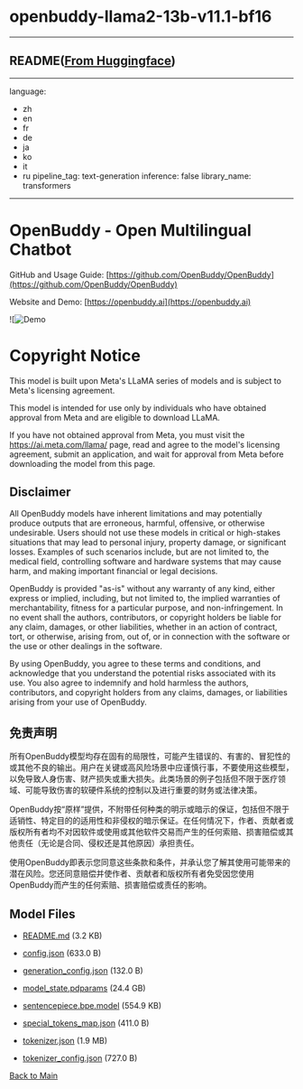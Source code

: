 
# openbuddy-llama2-13b-v11.1-bf16
---


## README([From Huggingface](https://huggingface.co/OpenBuddy/openbuddy-llama2-13b-v11.1-bf16))

---
language:
- zh
- en
- fr
- de
- ja
- ko
- it
- ru
pipeline_tag: text-generation
inference: false
library_name: transformers
---


# OpenBuddy - Open Multilingual Chatbot

GitHub and Usage Guide: [https://github.com/OpenBuddy/OpenBuddy](https://github.com/OpenBuddy/OpenBuddy)

Website and Demo: [https://openbuddy.ai](https://openbuddy.ai)

![![Demo](https://raw.githubusercontent.com/OpenBuddy/OpenBuddy/main/media/demo.png)

# Copyright Notice

This model is built upon Meta's LLaMA series of models and is subject to Meta's licensing agreement.

This model is intended for use only by individuals who have obtained approval from Meta and are eligible to download LLaMA.

If you have not obtained approval from Meta, you must visit the https://ai.meta.com/llama/ page, read and agree to the model's licensing agreement, submit an application, and wait for approval from Meta before downloading the model from this page.

## Disclaimer

All OpenBuddy models have inherent limitations and may potentially produce outputs that are erroneous, harmful, offensive, or otherwise undesirable. Users should not use these models in critical or high-stakes situations that may lead to personal injury, property damage, or significant losses. Examples of such scenarios include, but are not limited to, the medical field, controlling software and hardware systems that may cause harm, and making important financial or legal decisions.

OpenBuddy is provided "as-is" without any warranty of any kind, either express or implied, including, but not limited to, the implied warranties of merchantability, fitness for a particular purpose, and non-infringement. In no event shall the authors, contributors, or copyright holders be liable for any claim, damages, or other liabilities, whether in an action of contract, tort, or otherwise, arising from, out of, or in connection with the software or the use or other dealings in the software.

By using OpenBuddy, you agree to these terms and conditions, and acknowledge that you understand the potential risks associated with its use. You also agree to indemnify and hold harmless the authors, contributors, and copyright holders from any claims, damages, or liabilities arising from your use of OpenBuddy.


## 免责声明

所有OpenBuddy模型均存在固有的局限性，可能产生错误的、有害的、冒犯性的或其他不良的输出。用户在关键或高风险场景中应谨慎行事，不要使用这些模型，以免导致人身伤害、财产损失或重大损失。此类场景的例子包括但不限于医疗领域、可能导致伤害的软硬件系统的控制以及进行重要的财务或法律决策。

OpenBuddy按“原样”提供，不附带任何种类的明示或暗示的保证，包括但不限于适销性、特定目的的适用性和非侵权的暗示保证。在任何情况下，作者、贡献者或版权所有者均不对因软件或使用或其他软件交易而产生的任何索赔、损害赔偿或其他责任（无论是合同、侵权还是其他原因）承担责任。

使用OpenBuddy即表示您同意这些条款和条件，并承认您了解其使用可能带来的潜在风险。您还同意赔偿并使作者、贡献者和版权所有者免受因您使用OpenBuddy而产生的任何索赔、损害赔偿或责任的影响。



## Model Files

- [README.md](https://paddlenlp.bj.bcebos.com/models/community/OpenBuddy/openbuddy-llama2-13b-v11.1-bf16/README.md) (3.2 KB)

- [config.json](https://paddlenlp.bj.bcebos.com/models/community/OpenBuddy/openbuddy-llama2-13b-v11.1-bf16/config.json) (633.0 B)

- [generation_config.json](https://paddlenlp.bj.bcebos.com/models/community/OpenBuddy/openbuddy-llama2-13b-v11.1-bf16/generation_config.json) (132.0 B)

- [model_state.pdparams](https://paddlenlp.bj.bcebos.com/models/community/OpenBuddy/openbuddy-llama2-13b-v11.1-bf16/model_state.pdparams) (24.4 GB)

- [sentencepiece.bpe.model](https://paddlenlp.bj.bcebos.com/models/community/OpenBuddy/openbuddy-llama2-13b-v11.1-bf16/sentencepiece.bpe.model) (554.9 KB)

- [special_tokens_map.json](https://paddlenlp.bj.bcebos.com/models/community/OpenBuddy/openbuddy-llama2-13b-v11.1-bf16/special_tokens_map.json) (411.0 B)

- [tokenizer.json](https://paddlenlp.bj.bcebos.com/models/community/OpenBuddy/openbuddy-llama2-13b-v11.1-bf16/tokenizer.json) (1.9 MB)

- [tokenizer_config.json](https://paddlenlp.bj.bcebos.com/models/community/OpenBuddy/openbuddy-llama2-13b-v11.1-bf16/tokenizer_config.json) (727.0 B)


[Back to Main](../../)